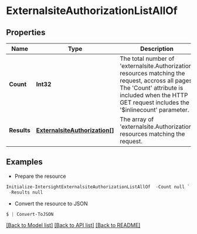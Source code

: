 # ExternalsiteAuthorizationListAllOf
## Properties

Name | Type | Description | Notes
------------ | ------------- | ------------- | -------------
**Count** | **Int32** | The total number of &#39;externalsite.Authorization&#39; resources matching the request, accross all pages. The &#39;Count&#39; attribute is included when the HTTP GET request includes the &#39;$inlinecount&#39; parameter. | [optional] 
**Results** | [**ExternalsiteAuthorization[]**](ExternalsiteAuthorization.md) | The array of &#39;externalsite.Authorization&#39; resources matching the request. | [optional] 

## Examples

- Prepare the resource
```powershell
Initialize-IntersightExternalsiteAuthorizationListAllOf  -Count null `
 -Results null
```

- Convert the resource to JSON
```powershell
$ | Convert-ToJSON
```

[[Back to Model list]](../README.md#documentation-for-models) [[Back to API list]](../README.md#documentation-for-api-endpoints) [[Back to README]](../README.md)

